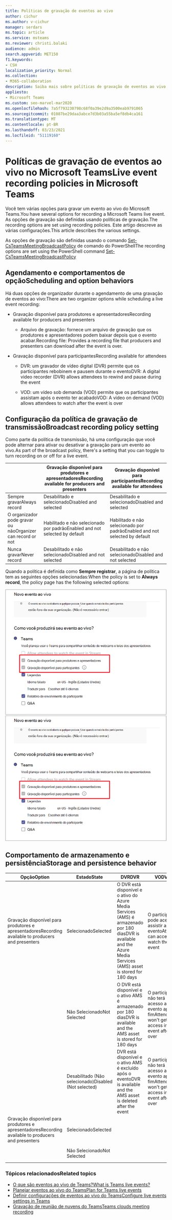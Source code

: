 ```yaml
---
title: Políticas de gravação de eventos ao vivo
author: cichur
ms.author: v-cichur
manager: serdars
ms.topic: article
ms.service: msteams
ms.reviewer: christi.balaki
audience: admin
search.appverid: MET150
f1.keywords:
- CSH
localization_priority: Normal
ms.collection:
- M365-collaboration
description: Saiba mais sobre políticas de gravação de eventos ao vivo.
appliesto:
- Microsoft Teams
ms.custom: seo-marvel-mar2020
ms.openlocfilehash: 7a5f793230798c68f0a39e2d9a3500eab9791065
ms.sourcegitcommit: 01087be29daa3abce7d3b03a55ba5ef8db4ca161
ms.translationtype: MT
ms.contentlocale: pt-BR
ms.lasthandoff: 03/23/2021
ms.locfileid: "51119160"
---
```

# <a name="live-event-recording-policies-in-microsoft-teams"></a><span data-ttu-id="a75a0-103">Políticas de gravação de eventos ao vivo no Microsoft Teams</span><span class="sxs-lookup"><span data-stu-id="a75a0-103">Live event recording policies in Microsoft Teams</span></span>

<span data-ttu-id="a75a0-104">Você tem várias opções para gravar um evento ao vivo do Microsoft Teams.</span><span class="sxs-lookup"><span data-stu-id="a75a0-104">You have several options for recording a Microsoft Teams live event.</span></span> <span data-ttu-id="a75a0-105">As opções de gravação são definidas usando políticas de gravação.</span><span class="sxs-lookup"><span data-stu-id="a75a0-105">The recording options are set using recording policies.</span></span> <span data-ttu-id="a75a0-106">Este artigo descreve as várias configurações.</span><span class="sxs-lookup"><span data-stu-id="a75a0-106">This article describes the various settings.</span></span>

<span data-ttu-id="a75a0-107">As opções de gravação são definidas usando o comando [Set-CsTeamsMeetingBroadcastPolicy](/powershell/module/skype/set-csteamsmeetingbroadcastpolicy?view=skype-ps) de comando do PowerShell</span><span class="sxs-lookup"><span data-stu-id="a75a0-107">The recording options are set using the PowerShell command [Set-CsTeamsMeetingBroadcastPolicy](/powershell/module/skype/set-csteamsmeetingbroadcastpolicy?view=skype-ps)</span></span>

## <a name="scheduling-and-option-behaviors"></a><span data-ttu-id="a75a0-108">Agendamento e comportamentos de opção</span><span class="sxs-lookup"><span data-stu-id="a75a0-108">Scheduling and option behaviors</span></span>

<span data-ttu-id="a75a0-109">Há duas opções de organizador durante o agendamento de uma gravação de eventos ao vivo:</span><span class="sxs-lookup"><span data-stu-id="a75a0-109">There are two organizer options while scheduling a live event recording:</span></span>

- <span data-ttu-id="a75a0-110">Gravação disponível para produtores e apresentadores</span><span class="sxs-lookup"><span data-stu-id="a75a0-110">Recording available for producers and presenters</span></span>

  - <span data-ttu-id="a75a0-111">Arquivo de gravação: fornece um arquivo de gravação que os produtores e apresentadores podem baixar depois que o evento acabar.</span><span class="sxs-lookup"><span data-stu-id="a75a0-111">Recording file: Provides a recording file that producers and presenters can download after the event is over.</span></span>

- <span data-ttu-id="a75a0-112">Gravação disponível para participantes</span><span class="sxs-lookup"><span data-stu-id="a75a0-112">Recording available for attendees</span></span>

  - <span data-ttu-id="a75a0-113">DVR: um gravador de vídeo digital (DVR) permite que os participantes rebobinem e pausem durante o evento</span><span class="sxs-lookup"><span data-stu-id="a75a0-113">DVR: A digital video recorder (DVR) allows attendees to rewind and pause during the event</span></span>

  - <span data-ttu-id="a75a0-114">VOD: um vídeo sob demanda (VOD) permite que os participantes assistam após o evento ter acabado</span><span class="sxs-lookup"><span data-stu-id="a75a0-114">VOD: A video on demand (VOD) allows attendees to watch after the event is over</span></span>

## <a name="broadcast-recording-policy-setting"></a><span data-ttu-id="a75a0-115">Configuração da política de gravação de transmissão</span><span class="sxs-lookup"><span data-stu-id="a75a0-115">Broadcast recording policy setting</span></span>

<span data-ttu-id="a75a0-116">Como parte da política de transmissão, há uma configuração que você pode alternar para ativar ou desativar a gravação para um evento ao vivo.</span><span class="sxs-lookup"><span data-stu-id="a75a0-116">As part of the broadcast policy, there's a setting that you can toggle to turn recording on or off for a live event.</span></span>

|                                 | <span data-ttu-id="a75a0-117">Gravação disponível para produtores e apresentadores</span><span class="sxs-lookup"><span data-stu-id="a75a0-117">Recording available for producers and presenters</span></span> | <span data-ttu-id="a75a0-118">Gravação disponível para participantes</span><span class="sxs-lookup"><span data-stu-id="a75a0-118">Recording available for attendees</span></span> |
| ------------------------------- | ---------------------------------------------------- | ------------------------------------- |
| <span data-ttu-id="a75a0-119">Sempre gravar</span><span class="sxs-lookup"><span data-stu-id="a75a0-119">Always record</span></span>               | <span data-ttu-id="a75a0-120">Desabilitado e selecionado</span><span class="sxs-lookup"><span data-stu-id="a75a0-120">Disabled and selected</span></span>                                | <span data-ttu-id="a75a0-121">Desabilitado e selecionado</span><span class="sxs-lookup"><span data-stu-id="a75a0-121">Disabled and selected</span></span>         |
| <span data-ttu-id="a75a0-122">O organizador pode gravar ou não</span><span class="sxs-lookup"><span data-stu-id="a75a0-122">Organizer can record or not</span></span> | <span data-ttu-id="a75a0-123">Habilitado e não selecionado por padrão</span><span class="sxs-lookup"><span data-stu-id="a75a0-123">Enabled and not selected by default</span></span>                  | <span data-ttu-id="a75a0-124">Habilitado e não selecionado por padrão</span><span class="sxs-lookup"><span data-stu-id="a75a0-124">Enabled and not selected by default</span></span>   |
| <span data-ttu-id="a75a0-125">Nunca gravar</span><span class="sxs-lookup"><span data-stu-id="a75a0-125">Never record</span></span>               | <span data-ttu-id="a75a0-126">Desabilitado e não selecionado</span><span class="sxs-lookup"><span data-stu-id="a75a0-126">Disabled and not selected</span></span>                            | <span data-ttu-id="a75a0-127">Desabilitado e não selecionado</span><span class="sxs-lookup"><span data-stu-id="a75a0-127">Disabled and not selected</span></span>      |

<span data-ttu-id="a75a0-128">Quando a política é definida como **Sempre registrar**, a página de política tem as seguintes opções selecionadas:</span><span class="sxs-lookup"><span data-stu-id="a75a0-128">When the policy is set to **Always record**, the policy page has the following selected options:</span></span>

<span data-ttu-id="a75a0-129">![configurações de política de eventos ao vivo](../media/live-event-recording-policy.png "Captura de tela de configurações de política de eventos ao vivo no centro de administração do Microsoft Teams")</span><span class="sxs-lookup"><span data-stu-id="a75a0-129">![live events policy settings](../media/live-event-recording-policy.png "Screen shot of live events policy settings in the Microsoft Teams admin center")</span></span>

## <a name="storage-and-persistence-behavior"></a><span data-ttu-id="a75a0-130">Comportamento de armazenamento e persistência</span><span class="sxs-lookup"><span data-stu-id="a75a0-130">Storage and persistence behavior</span></span>

| <span data-ttu-id="a75a0-131">Opção</span><span class="sxs-lookup"><span data-stu-id="a75a0-131">Option</span></span>                                       | <span data-ttu-id="a75a0-132">Estado</span><span class="sxs-lookup"><span data-stu-id="a75a0-132">State</span></span>   | <span data-ttu-id="a75a0-133">DVR</span><span class="sxs-lookup"><span data-stu-id="a75a0-133">DVR</span></span>                                                   | <span data-ttu-id="a75a0-134">VOD</span><span class="sxs-lookup"><span data-stu-id="a75a0-134">VOD</span></span>                                                     | <span data-ttu-id="a75a0-135">Gravando</span><span class="sxs-lookup"><span data-stu-id="a75a0-135">Recording</span></span>                |
| ------------------------------------------------ | ------------ | --------------------------------------------------------- | ----------------------------------------------------------- | ---------------------------- |
| <span data-ttu-id="a75a0-136">Gravação disponível para produtores e apresentadores</span><span class="sxs-lookup"><span data-stu-id="a75a0-136">Recording available to producers and presenters</span></span> | <span data-ttu-id="a75a0-137">Selecionado</span><span class="sxs-lookup"><span data-stu-id="a75a0-137">Selected</span></span>     | <span data-ttu-id="a75a0-138">O DVR está disponível e o ativo do Azure Media Services (AMS) é armazenado por 180 dias</span><span class="sxs-lookup"><span data-stu-id="a75a0-138">DVR is available and the Azure Media Services (AMS) asset is stored for 180 days</span></span> | <span data-ttu-id="a75a0-139">O participante pode acessar e assistir ao evento</span><span class="sxs-lookup"><span data-stu-id="a75a0-139">Attendee can access and watch the event</span></span>                     |                              |
|                                                  | <span data-ttu-id="a75a0-140">Não Selecionado</span><span class="sxs-lookup"><span data-stu-id="a75a0-140">Not Selected</span></span> | <span data-ttu-id="a75a0-141">O DVR está disponível e o ativo AMS é armazenado por 180 dias</span><span class="sxs-lookup"><span data-stu-id="a75a0-141">DVR is available and the AMS asset is stored for 180 days</span></span> | <span data-ttu-id="a75a0-142">O participante não terá acesso ao evento após o fim</span><span class="sxs-lookup"><span data-stu-id="a75a0-142">Attendee won't get access into the event after it's over</span></span> |                              |
||<span data-ttu-id="a75a0-143">Desabilitado (Não selecionado)</span><span class="sxs-lookup"><span data-stu-id="a75a0-143">Disabled (Not selected)</span></span>|<span data-ttu-id="a75a0-144">DVR está disponível e o ativo AMS é excluído após o evento</span><span class="sxs-lookup"><span data-stu-id="a75a0-144">DVR is available and the AMS asset is deleted after the event</span></span>|<span data-ttu-id="a75a0-145">O participante não terá acesso ao evento após o fim</span><span class="sxs-lookup"><span data-stu-id="a75a0-145">Attendee won't get access into the event after it's over</span></span>||
| <span data-ttu-id="a75a0-146">Gravação disponível para produtores e apresentadores</span><span class="sxs-lookup"><span data-stu-id="a75a0-146">Recording available to producers and presenters</span></span> | <span data-ttu-id="a75a0-147">Selecionado</span><span class="sxs-lookup"><span data-stu-id="a75a0-147">Selected</span></span>     |                                                           |                                                             | <span data-ttu-id="a75a0-148">Um MP4 é criado e armazenado</span><span class="sxs-lookup"><span data-stu-id="a75a0-148">An MP4 is created and stored</span></span> |
|                                                  | <span data-ttu-id="a75a0-149">Não Selecionado</span><span class="sxs-lookup"><span data-stu-id="a75a0-149">Not Selected</span></span> |                                                           |                                                             | <span data-ttu-id="a75a0-150">Nenhum arquivo é criado</span><span class="sxs-lookup"><span data-stu-id="a75a0-150">No file is created</span></span>           |

### <a name="related-topics"></a><span data-ttu-id="a75a0-151">Tópicos relacionados</span><span class="sxs-lookup"><span data-stu-id="a75a0-151">Related topics</span></span>

- [<span data-ttu-id="a75a0-152">O que são eventos ao vivo de Teams?</span><span class="sxs-lookup"><span data-stu-id="a75a0-152">What is Teams live events?</span></span>](what-are-teams-live-events.md)
- [<span data-ttu-id="a75a0-153">Planejar eventos ao vivo do Teams</span><span class="sxs-lookup"><span data-stu-id="a75a0-153">Plan for Teams live events</span></span>](plan-for-teams-live-events.md)
- [<span data-ttu-id="a75a0-154">Definir configurações de eventos ao vivo do Teams</span><span class="sxs-lookup"><span data-stu-id="a75a0-154">Configure live events settings in Teams</span></span>](configure-teams-live-events.md)
- [<span data-ttu-id="a75a0-155">Gravação de reunião de nuvens do Teams</span><span class="sxs-lookup"><span data-stu-id="a75a0-155">Teams clouds meeting recording</span></span>](../cloud-recording.md)